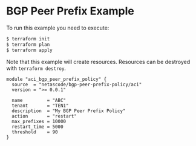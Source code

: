 <!-- BEGIN_TF_DOCS -->
# BGP Peer Prefix Example

To run this example you need to execute:

```bash
$ terraform init
$ terraform plan
$ terraform apply
```

Note that this example will create resources. Resources can be destroyed with `terraform destroy`.

```hcl
module "aci_bgp_peer_prefix_policy" {
  source  = "netascode/bgp-peer-prefix-policy/aci"
  version = ">= 0.0.1"

  name         = "ABC"
  tenant       = "TEN1"
  description  = "My BGP Peer Prefix Policy"
  action       = "restart"
  max_prefixes = 10000
  restart_time = 5000
  threshold    = 90
}
```
<!-- END_TF_DOCS -->